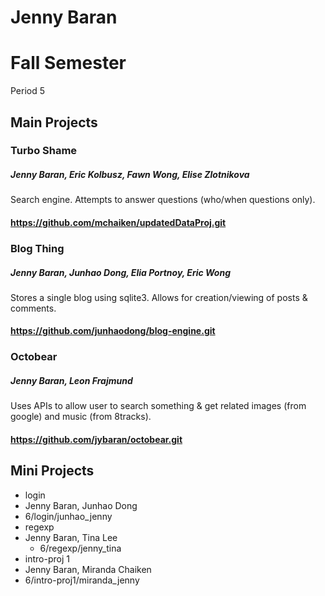 Jenny Baran
==========

# Fall Semester
Period 5

## Main Projects

### Turbo Shame
##### Jenny Baran, Eric Kolbusz, Fawn Wong, Elise Zlotnikova
Search engine. Attempts to answer questions (who/when questions only).
#### https://github.com/mchaiken/updatedDataProj.git

### Blog Thing
##### Jenny Baran, Junhao Dong, Elia Portnoy, Eric Wong
Stores a single blog using sqlite3. Allows for creation/viewing of posts & comments.
#### https://github.com/junhaodong/blog-engine.git

### Octobear
##### Jenny Baran, Leon Frajmund
Uses APIs to allow user to search something & get related images (from google) and music (from 8tracks).
#### https://github.com/jybaran/octobear.git

## Mini Projects

 * login
  * Jenny Baran, Junhao Dong
  * 6/login/junhao_jenny
 * regexp
  * Jenny Baran, Tina Lee 
	* 6/regexp/jenny_tina
 * intro-proj 1
  * Jenny Baran, Miranda Chaiken 
  * 6/intro-proj1/miranda_jenny
